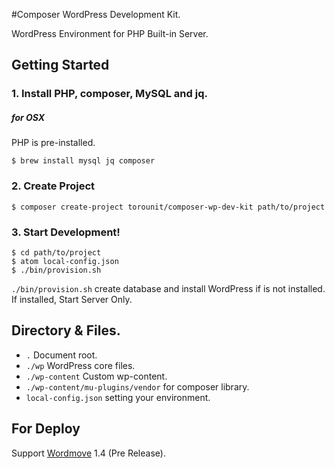#Composer WordPress Development Kit.

WordPress Environment for PHP Built-in Server.

## Getting Started

### 1. Install PHP, composer, MySQL and jq.

##### for OSX

PHP is pre-installed.

```
$ brew install mysql jq composer
```

### 2. Create Project

```
$ composer create-project torounit/composer-wp-dev-kit path/to/project
```


### 3. Start Development!

```
$ cd path/to/project
$ atom local-config.json
$ ./bin/provision.sh
```

`./bin/provision.sh` create database and install WordPress if is not installed.
If installed, Start Server Only.

## Directory & Files.

+ `.` Document root.
+ `./wp` WordPress core files.
+ `./wp-content` Custom wp-content.
+ `./wp-content/mu-plugins/vendor` for composer library.
+ `local-config.json` setting your environment.

## For Deploy

Support [Wordmove](https://github.com/welaika/wordmove) 1.4 (Pre Release).

